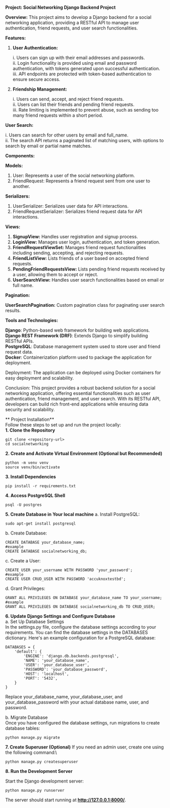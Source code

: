 **Project: Social Networking Django Backend Project**

**Overview:**
This project aims to develop a Django backend for a social networking application, providing a RESTful API to manage user authentication, friend requests, and user search functionalities.

**Features:**

1. **User Authentication:**

    i. Users can sign up with their email addresses and passwords.\
    ii. Login functionality is provided using email and password authentication, with tokens generated upon successful authentication.\
    iii. API endpoints are protected with token-based authentication to ensure secure access.

3. **Friendship Management:**

    i. Users can send, accept, and reject friend requests.\
    ii. Users can list their friends and pending friend requests.\
    iii. Rate limiting is implemented to prevent abuse, such as sending too many friend requests within a short period.

**User Search:**

  i. Users can search for other users by email and full_name.\
  ii. The search API returns a paginated list of matching users, with options to search by email or partial name matches.

**Components:**

**Models:**

  1. User: Represents a user of the social networking platform.
  2. FriendRequest: Represents a friend request sent from one user to another.

**Serializers:**

  1. UserSerializer: Serializes user data for API interactions.
  2. FriendRequestSerializer: Serializes friend request data for API interactions.
   
**Views:**

1. **SignupView:** Handles user registration and signup process.
2. **LoginView:** Manages user login, authentication, and token generation.
3. **FriendRequestViewSet:** Manages friend request functionalities including sending, accepting, and rejecting requests.
4. **FriendListView:** Lists friends of a user based on accepted friend requests.
5. **PendingFriendRequestsView:** Lists pending friend requests received by a user, allowing them to accept or reject.
6. **UserSearchView:** Handles user search functionalities based on email or full name.

**Pagination:**

**UserSearchPagination:** Custom pagination class for paginating user search results.
  
  **Tools and Technologies:**
  
  **Django**: Python-based web framework for building web applications.\
  **Django REST Framework (DRF)**: Extends Django to simplify building RESTful APIs.\
  **PostgreSQL**: Database management system used to store user and friend request data.\
  **Docker**: Containerization platform used to package the application for deployment.

Deployment:
The application can be deployed using Docker containers for easy deployment and scalability.

Conclusion:
This project provides a robust backend solution for a social networking application, offering essential functionalities such as user authentication, friend management, and user search. With its RESTful API, developers can build rich front-end applications while ensuring data security and scalability.



** Project Installation**\
Follow these steps to set up and run the project locally:\
**1. Clone the Repository**

    git clone <repository-url>
    cd socialnetworking
**2. Create and Activate Virtual Environment (Optional but Recommended)**

    python -m venv venv
    source venv/bin/activate
  
**3. Install Dependencies**

    pip install -r requirements.txt

**4. Access PostgreSQL Shell**

    psql -U postgres

**5. Create Database in Your local machine**
  a. Install PostgreSQL:
    
    sudo apt-get install postgresql
    
  b. Create Database:
  
    CREATE DATABASE your_database_name;
    #example
    CREATE DATABASE socialnetworking_db;

  c. Create a User:
  
    CREATE USER your_username WITH PASSWORD 'your_password';
    #example
    CREATE USER CRUD_USER WITH PASSWORD 'accuknoxtestbd';
    
  d. Grant Privileges:

    GRANT ALL PRIVILEGES ON DATABASE your_database_name TO your_username;
    #example
    GRANT ALL PRIVILEGES ON DATABASE socialnetworking_db TO CRUD_USER;
      
**6. Update Django Settings and Configure Database**\
a. Set Up Database Settings\
In the settings.py file, configure the database settings according to your requirements. You can find the database settings in the DATABASES dictionary. Here's an example configuration for a PostgreSQL database:

    DATABASES = {
        'default': {
            'ENGINE': 'django.db.backends.postgresql',
            'NAME': 'your_database_name',
            'USER': 'your_database_user',
            'PASSWORD': 'your_database_password',
            'HOST': 'localhost',
            'PORT': '5432',
        }
    }
Replace your_database_name, your_database_user, and your_database_password with your actual database name, user, and password.

b. Migrate Database\
Once you have configured the database settings, run migrations to create database tables:

    python manage.py migrate
    
**7. Create Superuser (Optional)**
If you need an admin user, create one using the following command:\
    
    python manage.py createsuperuser
    
**8. Run the Development Server**

Start the Django development server:

    python manage.py runserver
The server should start running at **http://127.0.0.1:8000/**.


